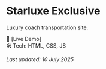 # Starluxe Exclusive  
Luxury coach transportation site.  

🔗 [Live Demo]  
🛠️ Tech: HTML, CSS, JS  

*Last updated: 10 July 2025*  
